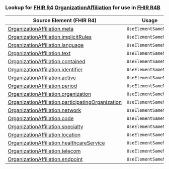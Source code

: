 ### Lookup for [FHIR R4](https://hl7.org/fhir/R4/) [OrganizationAffiliation](https://hl7.org/fhir/R4/OrganizationAffiliation.html) for use in [FHIR R4B](https://hl7.org/fhir/R4B/)

| Source Element (FHIR R4) | Usage | Target |
| -------------- | ----- | ------ |
| [OrganizationAffiliation.meta](https://hl7.org/fhir/R4/OrganizationAffiliation.html#resource) | `UseElementSameName` | [OrganizationAffiliation.meta](https://hl7.org/fhir/R4B/OrganizationAffiliation.html#resource) |
| [OrganizationAffiliation.implicitRules](https://hl7.org/fhir/R4/OrganizationAffiliation.html#resource) | `UseElementSameName` | [OrganizationAffiliation.implicitRules](https://hl7.org/fhir/R4B/OrganizationAffiliation.html#resource) |
| [OrganizationAffiliation.language](https://hl7.org/fhir/R4/OrganizationAffiliation.html#resource) | `UseElementSameName` | [OrganizationAffiliation.language](https://hl7.org/fhir/R4B/OrganizationAffiliation.html#resource) |
| [OrganizationAffiliation.text](https://hl7.org/fhir/R4/OrganizationAffiliation.html#resource) | `UseElementSameName` | [OrganizationAffiliation.text](https://hl7.org/fhir/R4B/OrganizationAffiliation.html#resource) |
| [OrganizationAffiliation.contained](https://hl7.org/fhir/R4/OrganizationAffiliation.html#resource) | `UseElementSameName` | [OrganizationAffiliation.contained](https://hl7.org/fhir/R4B/OrganizationAffiliation.html#resource) |
| [OrganizationAffiliation.identifier](https://hl7.org/fhir/R4/OrganizationAffiliation.html#resource) | `UseElementSameName` | [OrganizationAffiliation.identifier](https://hl7.org/fhir/R4B/OrganizationAffiliation.html#resource) |
| [OrganizationAffiliation.active](https://hl7.org/fhir/R4/OrganizationAffiliation.html#resource) | `UseElementSameName` | [OrganizationAffiliation.active](https://hl7.org/fhir/R4B/OrganizationAffiliation.html#resource) |
| [OrganizationAffiliation.period](https://hl7.org/fhir/R4/OrganizationAffiliation.html#resource) | `UseElementSameName` | [OrganizationAffiliation.period](https://hl7.org/fhir/R4B/OrganizationAffiliation.html#resource) |
| [OrganizationAffiliation.organization](https://hl7.org/fhir/R4/OrganizationAffiliation.html#resource) | `UseElementSameName` | [OrganizationAffiliation.organization](https://hl7.org/fhir/R4B/OrganizationAffiliation.html#resource) |
| [OrganizationAffiliation.participatingOrganization](https://hl7.org/fhir/R4/OrganizationAffiliation.html#resource) | `UseElementSameName` | [OrganizationAffiliation.participatingOrganization](https://hl7.org/fhir/R4B/OrganizationAffiliation.html#resource) |
| [OrganizationAffiliation.network](https://hl7.org/fhir/R4/OrganizationAffiliation.html#resource) | `UseElementSameName` | [OrganizationAffiliation.network](https://hl7.org/fhir/R4B/OrganizationAffiliation.html#resource) |
| [OrganizationAffiliation.code](https://hl7.org/fhir/R4/OrganizationAffiliation.html#resource) | `UseElementSameName` | [OrganizationAffiliation.code](https://hl7.org/fhir/R4B/OrganizationAffiliation.html#resource) |
| [OrganizationAffiliation.specialty](https://hl7.org/fhir/R4/OrganizationAffiliation.html#resource) | `UseElementSameName` | [OrganizationAffiliation.specialty](https://hl7.org/fhir/R4B/OrganizationAffiliation.html#resource) |
| [OrganizationAffiliation.location](https://hl7.org/fhir/R4/OrganizationAffiliation.html#resource) | `UseElementSameName` | [OrganizationAffiliation.location](https://hl7.org/fhir/R4B/OrganizationAffiliation.html#resource) |
| [OrganizationAffiliation.healthcareService](https://hl7.org/fhir/R4/OrganizationAffiliation.html#resource) | `UseElementSameName` | [OrganizationAffiliation.healthcareService](https://hl7.org/fhir/R4B/OrganizationAffiliation.html#resource) |
| [OrganizationAffiliation.telecom](https://hl7.org/fhir/R4/OrganizationAffiliation.html#resource) | `UseElementSameName` | [OrganizationAffiliation.telecom](https://hl7.org/fhir/R4B/OrganizationAffiliation.html#resource) |
| [OrganizationAffiliation.endpoint](https://hl7.org/fhir/R4/OrganizationAffiliation.html#resource) | `UseElementSameName` | [OrganizationAffiliation.endpoint](https://hl7.org/fhir/R4B/OrganizationAffiliation.html#resource) |
